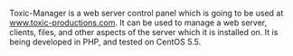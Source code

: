 Toxic-Manager is a web server control panel which is going to be used at
www.toxic-productions.com. It can be used to manage a web server, clients,
files, and other aspects of the server which it is installed on. It is being
developed in PHP, and tested on CentOS 5.5.